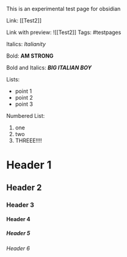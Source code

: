 This is an experimental test page for obsidian 

Link: [[Test2]]

Link with preview: ![[Test2]]
Tags: #testpages

Italics: *Italianity*

Bold: **AM STRONG**

Bold and Italics: ***BIG ITALIAN BOY***

Lists:
- point 1
- point 2
- point 3

Numbered List: 
1. one
2. two
3. THREEE!!!!

# Header 1
## Header 2
### Header 3
#### Header 4
##### Header 5
###### Header 6
